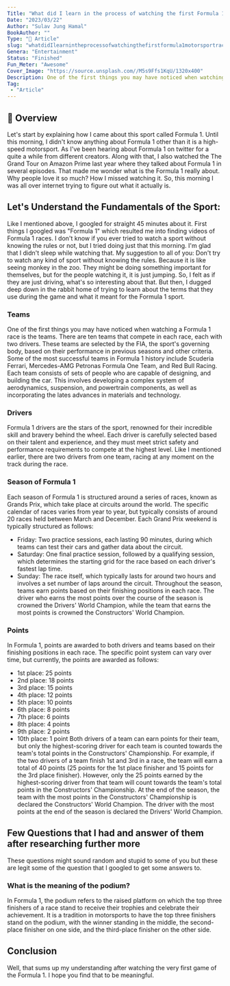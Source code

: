 ```yaml
---
Title: "What did I learn in the process of watching the first Formula 1 motorsport racing event today?"
Date: "2023/03/22"
Author: "Sulav Jung Hamal"
BookAuthor: ""
Type: "📄 Article"
slug: "whatdidIlearnintheprocessofwatchingthefirstformula1motorsportracingeventtoday"
Genera: "Entertainment"
Status: "Finished"
Fun_Meter: "Awesome"
Cover_Image: "https://source.unsplash.com//M5s9Ffs1KqU/1320x400"
Description: One of the first things you may have noticed when watching a Formula 1 race is the teams. There are ten teams that compete in each race, each with two drivers. These teams are selected by the FIA, the sport's governing body, based on their performance in previous seasons and other criteria. Some of the most successful teams in Formula 1 history include Scuderia Ferrari, Mercedes-AMG Petronas Formula One Team, and Red Bull Racing. 
Tag:
 - "Article"
---
```


## 📁 Overview
Let's start by explaining how I came about this sport called Formula 1. Until this morning, I didn't know anything about Formula 1 other than it is a high-speed motorsport. As I've been hearing about Formula 1 on twitter for a quite a while from different creators. Along with that, I also watched the The Grand Tour on Amazon Prime last year where they talked about Formula 1 in several episodes. That made me wonder what is the Formula 1 really about. Why people love it so much? How I missed watching it. So, this morning I was all over internet trying to figure out what it actually is.

## Let's Understand the Fundamentals of the Sport:
Like I mentioned above, I googled for straight 45 minutes about it. First things I googled was "Formula 1" which resulted me into finding videos of Formula 1 races. I don't know if you ever tried to watch a sport without knowing the rules or not, but I tried doing just that this morning. I'm glad that I didn't sleep while watching that. My suggestion to all of you: Don't try to watch any kind of sport without knowing the rules. Because it is like seeing monkey in the zoo. They might be doing something important for themselves, but for the people watching it, it is just jumping. So, I felt as if they are just driving, what's so interesting about that. But then, I dugged deep down in the rabbit home of trying to learn about the terms that they use during the game and what it meant for the Formula 1 sport. 

### Teams
One of the first things you may have noticed when watching a Formula 1 race is the teams. There are ten teams that compete in each race, each with two drivers. These teams are selected by the FIA, the sport's governing body, based on their performance in previous seasons and other criteria. Some of the most successful teams in Formula 1 history include Scuderia Ferrari, Mercedes-AMG Petronas Formula One Team, and Red Bull Racing. 
Each team consists of sets of people who are capable of designing, and building the car. This involves developing a complex system of aerodynamics, suspension, and powertrain components, as well as incorporating the lates advances in materials and technology. 

### Drivers
Formula 1 drivers are the stars of the sport, renowned for their incredible skill and bravery behind the wheel. Each driver is carefully selected based on their talent and experience, and they must meet strict safety and performance requirements to compete at the highest level. Like I mentioned earlier, there are two drivers from one team, racing at any moment on the track during the race.

### Season of Formula 1
Each season of Formula 1 is structured around a series of races, known as Grands Prix, which take place at circuits around the world. The specific calendar of races varies from year to year, but typically consists of around 20 races held between March and December.
Each Grand Prix weekend is typically structured as follows:
-   Friday: Two practice sessions, each lasting 90 minutes, during which teams can test their cars and gather data about the circuit.
-   Saturday: One final practice session, followed by a qualifying session, which determines the starting grid for the race based on each driver's fastest lap time.
-   Sunday: The race itself, which typically lasts for around two hours and involves a set number of laps around the circuit.
Throughout the season, teams earn points based on their finishing positions in each race. The driver who earns the most points over the course of the season is crowned the Drivers' World Champion, while the team that earns the most points is crowned the Constructors' World Champion.

### Points
In Formula 1, points are awarded to both drivers and teams based on their finishing positions in each race. The specific point system can vary over time, but currently, the points are awarded as follows:
-   1st place: 25 points
-   2nd place: 18 points
-   3rd place: 15 points
-   4th place: 12 points
-   5th place: 10 points
-   6th place: 8 points
-   7th place: 6 points
-   8th place: 4 points
-   9th place: 2 points
-   10th place: 1 point
Both drivers of a team can earn points for their team, but only the highest-scoring driver for each team is counted towards the team's total points in the Constructors' Championship.
For example, if the two drivers of a team finish 1st and 3rd in a race, the team will earn a total of 40 points (25 points for the 1st place finisher and 15 points for the 3rd place finisher). However, only the 25 points earned by the highest-scoring driver from that team will count towards the team's total points in the Constructors' Championship.
At the end of the season, the team with the most points in the Constructors' Championship is declared the Constructors' World Champion. The driver with the most points at the end of the season is declared the Drivers' World Champion.

## Few Questions that I had and answer of them after researching further more
These questions might sound random and stupid to some of you but these are legit some of the question that I googled to get some answers to. 

### What is the meaning of the podium?
In Formula 1, the podium refers to the raised platform on which the top three finishers of a race stand to receive their trophies and celebrate their achievement. It is a tradition in motorsports to have the top three finishers stand on the podium, with the winner standing in the middle, the second-place finisher on one side, and the third-place finisher on the other side.

## Conclusion 
Well, that sums up my understanding after watching the very first game of the Formula 1. I hope you find that to be meaningful. 
